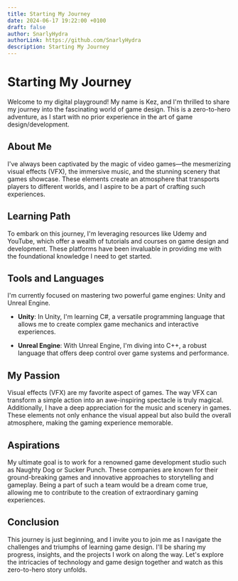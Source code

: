```yaml
---
title: Starting My Journey
date: 2024-06-17 19:22:00 +0100
draft: false
author: SnarlyHydra
authorLink: https://github.com/SnarlyHydra
description: Starting My Journey
---
```


# Starting My Journey

Welcome to my digital playground! My name is Kez, and I'm thrilled to share my journey into the fascinating world of game design. This is a zero-to-hero adventure, as I start with no prior experience in the art of game design/development.

## About Me

I've always been captivated by the magic of video games—the mesmerizing visual effects (VFX), the immersive music, and the stunning scenery that games showcase. These elements create an atmosphere that transports players to different worlds, and I aspire to be a part of crafting such experiences.

## Learning Path

To embark on this journey, I'm leveraging resources like Udemy and YouTube, which offer a wealth of tutorials and courses on game design and development. These platforms have been invaluable in providing me with the foundational knowledge I need to get started.

## Tools and Languages

I'm currently focused on mastering two powerful game engines: Unity and Unreal Engine.

- **Unity**: In Unity, I'm learning C#, a versatile programming language that allows me to create complex game mechanics and interactive experiences.
    
- **Unreal Engine**: With Unreal Engine, I'm diving into C++, a robust language that offers deep control over game systems and performance.
    

## My Passion

Visual effects (VFX) are my favorite aspect of games. The way VFX can transform a simple action into an awe-inspiring spectacle is truly magical. Additionally, I have a deep appreciation for the music and scenery in games. These elements not only enhance the visual appeal but also build the overall atmosphere, making the gaming experience memorable.

## Aspirations

My ultimate goal is to work for a renowned game development studio such as Naughty Dog or Sucker Punch. These companies are known for their ground-breaking games and innovative approaches to storytelling and gameplay. Being a part of such a team would be a dream come true, allowing me to contribute to the creation of extraordinary gaming experiences.

## Conclusion

This journey is just beginning, and I invite you to join me as I navigate the challenges and triumphs of learning game design. I'll be sharing my progress, insights, and the projects I work on along the way. Let's explore the intricacies of technology and game design together and watch as this zero-to-hero story unfolds.
